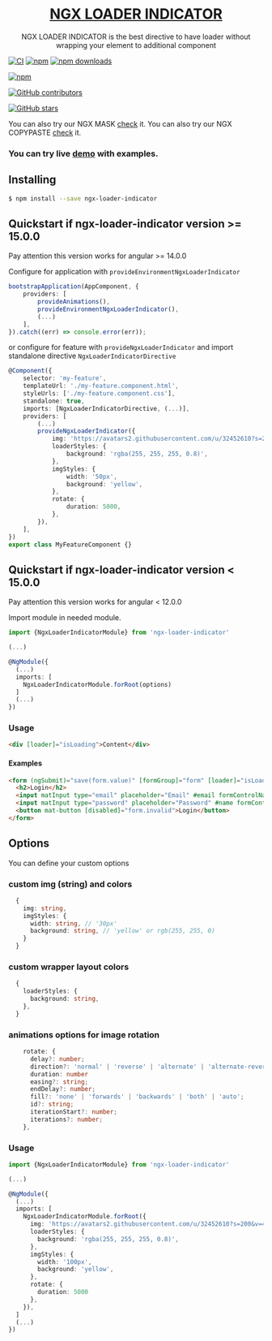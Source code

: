 <a href="http://jsdaddy.io/img/logo.png">
  <h1 align="center">NGX LOADER INDICATOR</h1>
</a>

<p align="center">
  NGX LOADER INDICATOR is the best directive to have loader without wrapping your element to additional component
</p>

[![CI](https://github.com/JsDaddy/ngx-loader-indicator/actions/workflows/quality-check.yml/badge.svg?branch=develop)](https://github.com/JsDaddy/ngx-loader-indicator/actions/workflows/main.yml)
[![npm](https://img.shields.io/npm/v/ngx-loader-indicator.svg)](https://www.npmjs.com/package/ngx-loader-indicator)
[![npm downloads](https://img.shields.io/npm/dt/ngx-loader-indicator.svg)](https://npmjs.org/ngx-loader-indicator)

[![npm](https://img.shields.io/npm/dm/ngx-loader-indicator.svg)](https://www.npmjs.com/package/ngx-loader-indicator)

[![GitHub contributors](https://img.shields.io/github/contributors/JSDaddy/ngx-loader-indicator.svg?style=flat)](https://github.com/JSDaddy/ngx-loader-indicator)

[![GitHub stars](https://img.shields.io/github/stars/JSDaddy/ngx-loader-indicator.svg?label=GitHub%20Stars&style=flat)](https://github.com/JSDaddy/ngx-loader-indicator)

You can also try our NGX MASK [check](https://www.npmjs.com/package/ngx-mask) it.
You can also try our NGX COPYPASTE [check](https://www.npmjs.com/package/ngx-copypaste) it.
### You can try live  [demo](https://jsdaddy.github.io/ngx-loader-indicator/) with examples.
## Installing

```bash
$ npm install --save ngx-loader-indicator
```

## Quickstart if ngx-loader-indicator version >= 15.0.0

Pay attention this version works for angular >= 14.0.0

Configure for application with `provideEnvironmentNgxLoaderIndicator`

```typescript
bootstrapApplication(AppComponent, {
    providers: [
        provideAnimations(),
        provideEnvironmentNgxLoaderIndicator(),
        (...)
    ],
}).catch((err) => console.error(err));
````

or configure for feature with `provideNgxLoaderIndicator` and import standalone directive `NgxLoaderIndicatorDirective`

```typescript
@Component({
    selector: 'my-feature',
    templateUrl: './my-feature.component.html',
    styleUrls: ['./my-feature.component.css'],
    standalone: true,
    imports: [NgxLoaderIndicatorDirective, (...)],
    providers: [
        (...)
        provideNgxLoaderIndicator({
            img: 'https://avatars2.githubusercontent.com/u/32452610?s=200&v=4',
            loaderStyles: {
                background: 'rgba(255, 255, 255, 0.8)',
            },
            imgStyles: {
                width: '50px',
                background: 'yellow',
            },
            rotate: {
                duration: 5000,
            },
        }),
    ],
})
export class MyFeatureComponent {}
````

## Quickstart if ngx-loader-indicator version < 15.0.0

Pay attention this version works for angular < 12.0.0

Import module in needed module.

```typescript
import {NgxLoaderIndicatorModule} from 'ngx-loader-indicator'

(...)

@NgModule({
  (...)
  imports: [
    NgxLoaderIndicatorModule.forRoot(options)
  ]
  (...)
})
```

### Usage

```html
<div [loader]="isLoading">Content</div> 
```

#### Examples

```html
<form (ngSubmit)="save(form.value)" [formGroup]="form" [loader]="isLoading">
  <h2>Login</h2>
  <input matInput type="email" placeholder="Email" #email formControlName="email">
  <input matInput type="password" placeholder="Password" #name formControlName="password">
  <button mat-button [disabled]="form.invalid">Login</button>
</form>
```

## Options
You can define your custom options


### custom img (string) and colors
```typescript
  {
    img: string,
    imgStyles: {
      width: string, // '30px'
      background: string, // 'yellow' or rgb(255, 255, 0)
    }
  }
```

### custom wrapper layout colors
```typescript
  {
    loaderStyles: {
      background: string,
    },
  }
```

### animations options for image rotation
```typescript
    rotate: {
      delay?: number;
      direction?: 'normal' | 'reverse' | 'alternate' | 'alternate-reverse';
      duration: number
      easing?: string;
      endDelay?: number;
      fill?: 'none' | 'forwards' | 'backwards' | 'both' | 'auto';
      id?: string;
      iterationStart?: number;
      iterations?: number;
    },
```


### Usage
```typescript
import {NgxLoaderIndicatorModule} from 'ngx-loader-indicator'

(...)

@NgModule({
  (...)
  imports: [
    NgxLoaderIndicatorModule.forRoot({
      img: 'https://avatars2.githubusercontent.com/u/32452610?s=200&v=4',
      loaderStyles: {
        background: 'rgba(255, 255, 255, 0.8)',
      },
      imgStyles: {
        width: '100px',
        background: 'yellow',
      },
      rotate: {
        duration: 5000
      },
    }),
  ]
  (...)
})
```
